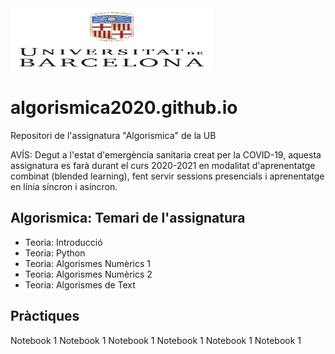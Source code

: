 
<img src="/images/marcav_pos_rgb.png" width="324" width="100" height="100">


# algorismica2020.github.io
Repositori de l'assignatura "Algorismica" de la UB


AVÍS: Degut a l'estat d'emergència sanitaria creat per la COVID-19, aquesta assignatura es farà durant el curs 2020-2021 en modalitat d'aprenentatge combinat (blended learning), fent servir sessions presencials i aprenentatge en línia síncron i asíncron.

## Algorismica: Temari de l'assignatura
+ Teoria: Introducció
+ Teoria: Python
+ Teoria: Algorismes Numèrics 1
+ Teoria: Algorismes Numèrics 2
+ Teoria: Algorismes de Text

## Pràctiques
Notebook 1
Notebook 1
Notebook 1
Notebook 1
Notebook 1
Notebook 1


